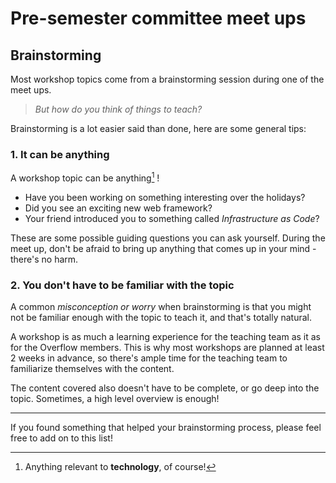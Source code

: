 # Pre-semester committee meet ups

## Brainstorming

Most workshop topics come from a brainstorming session during one of the meet ups.

> *But how do you think of things to teach?*

Brainstorming is a lot easier said than done, here are some general tips:

### 1. It can be anything

A workshop topic can be anything[^1] !

* Have you been working on something interesting over the holidays?
* Did you see an exciting new web framework?
* Your friend introduced you to something called *Infrastructure as Code*?

These are some possible guiding questions you can ask yourself. During the meet up, don't be afraid to bring up
anything that comes up in your mind - there's no harm.

### 2. You don't have to be familiar with the topic

A common *misconception or worry* when brainstorming is that you might not be familiar enough with the topic to teach
it, and that's totally natural.

A workshop is as much a learning experience for the teaching team as it as for the
Overflow members. This is why most workshops are planned at least 2 weeks in advance, so there's ample time for the
teaching team to familiarize themselves with the content.

The content covered also doesn't have to be complete, or go deep into the topic. Sometimes, a high level overview is
enough!

***

If you found something that helped your brainstorming process, please feel free to add on to this list!

[^1]: Anything relevant to **technology**, of course!
